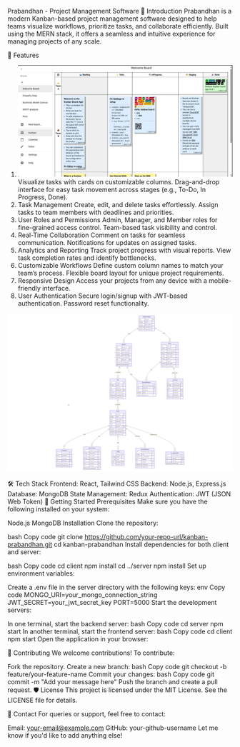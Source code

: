Prabandhan - Project Management Software
🚀 Introduction
Prabandhan is a modern Kanban-based project management software designed to help teams visualize workflows, prioritize tasks, and collaborate efficiently. Built using the MERN stack, it offers a seamless and intuitive experience for managing projects of any scale.

📝 Features
1. ![Basic Kanban board](./image/gallery.jpg)
Visualize tasks with cards on customizable columns.
Drag-and-drop interface for easy task movement across stages (e.g., To-Do, In Progress, Done).
2. Task Management
Create, edit, and delete tasks effortlessly.
Assign tasks to team members with deadlines and priorities.
3. User Roles and Permissions
Admin, Manager, and Member roles for fine-grained access control.
Team-based task visibility and control.
4. Real-Time Collaboration
Comment on tasks for seamless communication.
Notifications for updates on assigned tasks.
5. Analytics and Reporting
Track project progress with visual reports.
View task completion rates and identify bottlenecks.
6. Customizable Workflows
Define custom column names to match your team’s process.
Flexible board layout for unique project requirements.
7. Responsive Design
Access your projects from any device with a mobile-friendly interface.
8. User Authentication
Secure login/signup with JWT-based authentication.
Password reset functionality.

![Basic Kanban board](./er%20diagram.jpg)

🛠️ Tech Stack
Frontend: React, Tailwind CSS
Backend: Node.js, Express.js
Database: MongoDB
State Management: Redux
Authentication: JWT (JSON Web Token)
🎯 Getting Started
Prerequisites
Make sure you have the following installed on your system:

Node.js
MongoDB
Installation
Clone the repository:

bash
Copy code
git clone https://github.com/your-repo-url/kanban-prabandhan.git
cd kanban-prabandhan
Install dependencies for both client and server:

bash
Copy code
cd client
npm install
cd ../server
npm install
Set up environment variables:

Create a .env file in the server directory with the following keys:
env
Copy code
MONGO_URI=your_mongo_connection_string
JWT_SECRET=your_jwt_secret_key
PORT=5000
Start the development servers:

In one terminal, start the backend server:
bash
Copy code
cd server
npm start
In another terminal, start the frontend server:
bash
Copy code
cd client
npm start
Open the application in your browser:

🤝 Contributing
We welcome contributions! To contribute:

Fork the repository.
Create a new branch:
bash
Copy code
git checkout -b feature/your-feature-name
Commit your changes:
bash
Copy code
git commit -m "Add your message here"
Push the branch and create a pull request.
🛡️ License
This project is licensed under the MIT License. See the LICENSE file for details.

📧 Contact
For queries or support, feel free to contact:

Email: your-email@example.com
GitHub: your-github-username
Let me know if you'd like to add anything else!